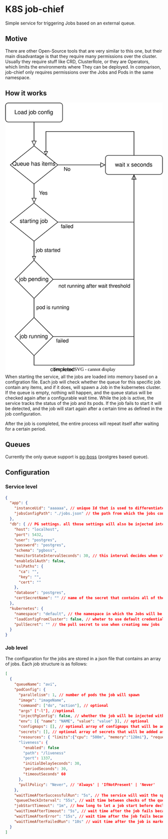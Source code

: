 
# K8S job-chief

Simple service for triggering Jobs based on an external queue.

## Motive
There are other Open-Source tools that are very similar to this one, but their main disadvantage is that they require many permissions over the cluster.
Usually they require stuff like CRD, ClusterRole, or they are Operators, which limits the environments where They can be deployed.
In comparison, job-chief only requires permissions over the Jobs and Pods in the same namespace.

## How it works
![job flow diagram](./images/job-chief-flow.svg)
When starting the service, all the jobs are loaded into memory based on a configration file.
Each job will check whether the queue for this specific job contain any items, and if it does, will spawn a Job in the kubernetes cluster. If the queue is empty, nothing will happen, and the queue status will be checked again after a configurable wait time.
While the job is active, the service tracks the status of the job and its pods. If the job fails to start it will be detected, and the job will start again after a certain time as defined in the job configuration.

After the job is completed, the entire process will repeat itself after waiting for a certain period.

## Queues
Currently the only queue support is [pg-boss](https://github.com/timgit/pg-boss) (postgres based queue).

## Configuration
### Service level
```json
{
  "app": {
    "instanceUid": "aaaaaa", // unique Id that is used to differentiate between different instances running on the same namespace
    "jobsConfigPath": "./jobs.json" // the path from which the jobs configuration file will be loaded
  },
  "db": { // PG settings. all those settings will also be injected into the jobs
    "host": "localhost",
    "port": 5432,
    "user": "postgres",
    "password": "postgres",
    "schema": "pgboss",
    "monitorStateIntervalSeconds": 30, // this interval decides when statistics about the queues will be updated
    "enableSslAuth": false,
    "sslPaths": {
      "ca": "",
      "key": "",
      "cert": ""
    },
    "database": "postgres",
    "certSecretName": "" // name of the secret that contains all of the certificates required for ssl authentication
  },
  "kubernetes": {
    "namespace": "default", // the namespace in which the Jobs will be spawned (should be the same as service normally)
    "loadConfigFromCluster": false, // wheter to use default credentials for k8s api, or load from the cluster
    "pullSecret": "" // the pull secret to use when creating new jobs
  }
}

```
### Job level
The configuration for the jobs are stored in a json file that contains an array of jobs.
Each job structure is as follows:
```json
[
  {
    "queueName": "avi",
    "podConfig": {
      "parallelism": 1, // number of pods the job will spawn
      "image": "imageName",
      "command": ["do", "action"], // optional
      "args" ["-l"], //optional
      "injectPgConfig": false, // whether the job will be injected with the PG env varibles
      "env": [{ "name": "NAME", "value": "value" }], // optional
      "configmaps": [], // optional array of configmaps that will be added as ENV to the job
      "secrets": [], // optional array of secrets that will be added as ENV to the job
      "resources": { "limits":{"cpu": "500m", "memory":"128mi"}, "requests":{"cpu": "500m", "memory":"128mi"}} // optional
      "liveness": {
        "enabled": false
        "path": "/liveness"
        "port": 1337,
        "initialDelaySeconds": 30,
        "periodSeconds": 30,
        "timeoutSeconds" 60
      },
      "pullPolicy": "Never", // 'Always' | 'IfNotPresent' | 'Never'
    },
    "waitTimeAfterSuccessfulRun": "5s", // The service will wait the specified amount of time after a successful run
    "queueCheckInterval": "55s", // wait time between checks of the queue size
    "jobStartTimeout": "1m", // how long to let a job start before declaring it as failed
    "waitTimeAfterTimeout": "5s", // wait time after the job fails because of the start timeout
    "waitTimeAfterError": "15s", // wait time after the job fails because of an error
    "waitTimeAfterFailedRun": "10s" // wait time after the job is marked as failed by the kubernetes API 
  }
]

```

